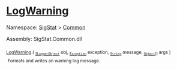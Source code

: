 # [LogWarning](./ILoggerObjectExtensions-100663349.md)

Namespace: [SigStat]() > [Common](./../README.md)

Assembly: SigStat.Common.dll

<sub>[LogWarning](./ILoggerObjectExtensions-100663349.md) ( <sub>[`ILoggerObject`](./../ILoggerObject.md)</sub> obj, <sub>[`Exception`](https://docs.microsoft.com/en-us/dotnet/api/System.Exception)</sub> exception, <sub>[`String`](https://docs.microsoft.com/en-us/dotnet/api/System.String)</sub> message, <sub>[`Object`](https://docs.microsoft.com/en-us/dotnet/api/System.Object)[]</sub> args )</sub>&nbsp; &nbsp; &nbsp; &nbsp; &nbsp; &nbsp; &nbsp; &nbsp; &nbsp;<sub>Formats and writes an warning log message.</sub>
